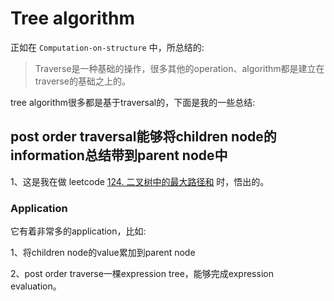# Tree algorithm

正如在 `Computation-on-structure` 中，所总结的:

> Traverse是一种基础的操作，很多其他的operation、algorithm都是建立在traverse的基础之上的。

tree algorithm很多都是基于traversal的，下面是我的一些总结:

## post order traversal能够将children node的information总结带到parent node中

1、这是我在做 leetcode [124. 二叉树中的最大路径和](https://leetcode-cn.com/problems/binary-tree-maximum-path-sum/) 时，悟出的。

### Application

它有着非常多的application，比如:

1、将children node的value累加到parent node

2、post order traverse一棵expression tree，能够完成expression evaluation。